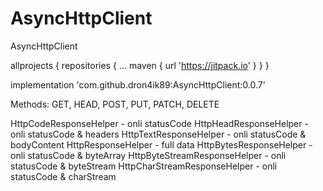 # AsyncHttpClient
 AsyncHttpClient
 
 allprojects {
		repositories {
			...
			maven { url 'https://jitpack.io' }
		}
	}
 
implementation 'com.github.dron4ik89:AsyncHttpClient:0.0.7'

Methods:
GET, HEAD, POST, PUT, PATCH, DELETE


HttpCodeResponseHelper - onli statusCode
HttpHeadResponseHelper - onli statusCode & headers
HttpTextResponseHelper - onli statusCode & bodyContent
HttpResponseHelper - full data
HttpBytesResponseHelper - onli statusCode & byteArray
HttpByteStreamResponseHelper - onli statusCode & byteStream
HttpCharStreamResponseHelper - onli statusCode & charStream
